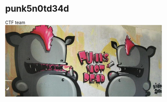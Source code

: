 # punk5n0td34d
CTF team
![Image of hello](https://github.com/m4rshm3llo/punk5n0td34d/blob/master/hello.jpg)
